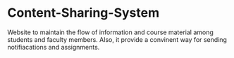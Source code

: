 # Content-Sharing-System
Website to maintain the flow of information and course material among students and faculty members. Also, it provide a convinent way for sending notifiacations and assignments.
